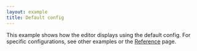 ```yaml
---
layout: example
title: Default config
---
```


This example shows how the editor displays using the default config. For specific configurations, see other examples or the [Reference](/reference/) page.

<script setup>
import { data } from '../assets/values/default-value.data.js';
</script>

<DefaultEditor :value="data.value" />

